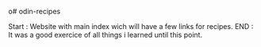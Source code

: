 o# odin-recipes

Start : Website with main index wich will have a few links for recipes.
END : It was a good exercice of all things i learned until this point.
